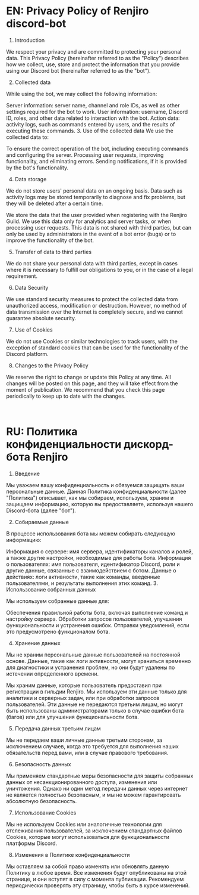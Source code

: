 # EN: Privacy Policy of Renjiro discord-bot
1. Introduction

We respect your privacy and are committed to protecting your personal data. This Privacy Policy (hereinafter referred to as the "Policy") describes how we collect, use, store and protect the information that you provide using our Discord bot (hereinafter referred to as the "bot").

2. Collected data

While using the bot, we may collect the following information:

Server information: server name, channel and role IDs, as well as other settings required for the bot to work.
User information: username, Discord ID, roles, and other data related to interaction with the bot.
Action data: activity logs, such as commands entered by users, and the results of executing these commands.
3. Use of the collected data
We use the collected data to:

To ensure the correct operation of the bot, including executing commands and configuring the server.
Processing user requests, improving functionality, and eliminating errors.
Sending notifications, if it is provided by the bot's functionality.

4. Data storage

We do not store users' personal data on an ongoing basis. Data such as activity logs may be stored temporarily to diagnose and fix problems, but they will be deleted after a certain time.

We store the data that the user provided when registering with the Renjiro Guild. We use this data only for analytics and server tasks, or when processing user requests. This data is not shared with third parties, but can only be used by administrators in the event of a bot error (bugs) or to improve the functionality of the bot.

5. Transfer of data to third parties

We do not share your personal data with third parties, except in cases where it is necessary to fulfill our obligations to you, or in the case of a legal requirement.

6. Data Security

We use standard security measures to protect the collected data from unauthorized access, modification or destruction. However, no method of data transmission over the Internet is completely secure, and we cannot guarantee absolute security.

7. Use of Cookies

We do not use Cookies or similar technologies to track users, with the exception of standard cookies that can be used for the functionality of the Discord platform.

8. Changes to the Privacy Policy

We reserve the right to change or update this Policy at any time. All changes will be posted on this page, and they will take effect from the moment of publication. We recommend that you check this page periodically to keep up to date with the changes.

<br>

# RU: Политика конфиденциальности дискорд-бота Renjiro
1. Введение

Мы уважаем вашу конфиденциальность и обязуемся защищать ваши персональные данные. Данная Политика конфиденциальности (далее "Политика") описывает, как мы собираем, используем, храним и защищаем информацию, которую вы предоставляете, используя нашего Discord-бота (далее "бот").

2. Собираемые данные

В процессе использования бота мы можем собирать следующую информацию:

Информация о сервере: имя сервера, идентификаторы каналов и ролей, а также другие настройки, необходимые для работы бота.
Информация о пользователях: имя пользователя, идентификатор Discord, роли и другие данные, связанные с взаимодействием с ботом.
Данные о действиях: логи активности, такие как команды, введенные пользователями, и результаты выполнения этих команд.
3. Использование собранных данных

Мы используем собранные данные для:

Обеспечения правильной работы бота, включая выполнение команд и настройку сервера.
Обработки запросов пользователей, улучшения функциональности и устранения ошибок.
Отправки уведомлений, если это предусмотрено функционалом бота.

4. Хранение данных

Мы не храним персональные данные пользователей на постоянной основе. Данные, такие как логи активности, могут храниться временно для диагностики и устранения проблем, но они будут удалены по истечении определенного времени.

Мы храним данные, которые пользователь предоставил при регистрации в гильдии Renjiro. Мы используем эти данные только для аналитики и серверных задач, или при обработки запросов пользователей. Эти данные не передаются третьим лицам, но могут быть использованы администраторами только в случае ошибки бота (багов) или для улучшения функциональности бота.

5. Передача данных третьим лицам

Мы не передаем ваши личные данные третьим сторонам, за исключением случаев, когда это требуется для выполнения наших обязательств перед вами, или в случае правового требования.

6. Безопасность данных

Мы применяем стандартные меры безопасности для защиты собранных данных от несанкционированного доступа, изменения или уничтожения. Однако ни один метод передачи данных через интернет не является полностью безопасным, и мы не можем гарантировать абсолютную безопасность.

7. Использование Cookies

Мы не используем Cookies или аналогичные технологии для отслеживания пользователей, за исключением стандартных файлов Cookies, которые могут использоваться для функциональности платформы Discord.

8. Изменения в Политике конфиденциальности

Мы оставляем за собой право изменять или обновлять данную Политику в любое время. Все изменения будут опубликованы на этой странице, и они вступят в силу с момента публикации. Рекомендуем периодически проверять эту страницу, чтобы быть в курсе изменений.
